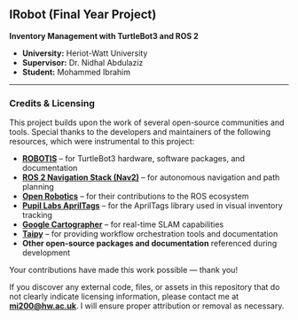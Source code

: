 ## IRobot **(Final Year Project)** 
**Inventory Management with TurtleBot3 and ROS 2**  
- **University:** Heriot-Watt University  
- **Supervisor:** Dr. Nidhal Abdulaziz  
- **Student:** Mohammed Ibrahim  

---

### Credits & Licensing

This project builds upon the work of several open-source communities and tools. Special thanks to the developers and maintainers of the following resources, which were instrumental to this project:

- **[ROBOTIS](https://www.robotis.com/)** – for TurtleBot3 hardware, software packages, and documentation  
- **[ROS 2 Navigation Stack (Nav2)](https://navigation.ros.org/)** – for autonomous navigation and path planning  
- **[Open Robotics](https://www.openrobotics.org/)** – for their contributions to the ROS ecosystem  
- **[Pupil Labs AprilTags](https://github.com/pupil-labs/apriltags)** – for the AprilTags library used in visual inventory tracking
- **[Google Cartographer]([https://google-cartographer-ros.readthedocs.io/](https://ros2-industrial-workshop.readthedocs.io/en/latest/_source/navigation/ROS2-Cartographer.html))** – for real-time SLAM capabilities    
- **[Taipy](https://www.taipy.io/)** – for providing workflow orchestration tools and documentation  
- **Other open-source packages and documentation** referenced during development  

Your contributions have made this work possible — thank you!

If you discover any external code, files, or assets in this repository that do not clearly indicate licensing information, please contact me at **mi200@hw.ac.uk**. I will ensure proper attribution or removal as necessary.
